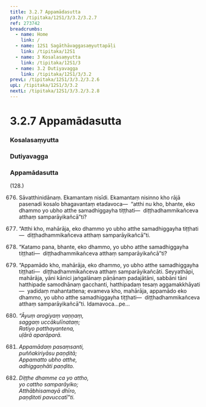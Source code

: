 ```yaml
---
title: 3.2.7 Appamādasutta
path: /tipitaka/12S1/3/3.2/3.2.7
ref: 273742
breadcrumbs:
  - name: Home
    link: /
  - name: 12S1 Sagāthāvaggasaṃyuttapāḷi
    link: /tipitaka/12S1
  - name: 3 Kosalasaṃyutta
    link: /tipitaka/12S1/3
  - name: 3.2 Dutiyavagga
    link: /tipitaka/12S1/3/3.2
prevL: /tipitaka/12S1/3/3.2/3.2.6
upL: /tipitaka/12S1/3/3.2
nextL: /tipitaka/12S1/3/3.2/3.2.8
---
```


# 3.2.7 Appamādasutta

### Kosalasaṃyutta

### Dutiyavagga

### Appamādasutta

(128.)

676. Sāvatthinidānaṃ. Ekamantaṃ nisīdi. Ekamantaṃ nisinno kho rājā pasenadi kosalo bhagavantaṃ etadavoca—  “atthi nu kho, bhante, eko dhammo yo ubho atthe samadhiggayha tiṭṭhati—  diṭṭhadhammikañceva atthaṃ samparāyikañcā”ti?

677. “Atthi kho, mahārāja, eko dhammo yo ubho atthe samadhiggayha tiṭṭhati—  diṭṭhadhammikañceva atthaṃ samparāyikañcā”ti.

678. “Katamo pana, bhante, eko dhammo, yo ubho atthe samadhiggayha tiṭṭhati—  diṭṭhadhammikañceva atthaṃ samparāyikañcā”ti?

679. “Appamādo kho, mahārāja, eko dhammo, yo ubho atthe samadhiggayha tiṭṭhati—  diṭṭhadhammikañceva atthaṃ samparāyikañcāti. Seyyathāpi, mahārāja, yāni kānici jaṅgalānaṃ pāṇānaṃ padajātāni, sabbāni tāni hatthipade samodhānaṃ gacchanti, hatthipadaṃ tesaṃ aggamakkhāyati—  yadidaṃ mahantattena; evameva kho, mahārāja, appamādo eko dhammo, yo ubho atthe samadhiggayha tiṭṭhati—  diṭṭhadhammikañceva atthaṃ samparāyikañcā”ti. Idamavoca…pe…

680. _“Āyuṃ arogiyaṃ vaṇṇaṃ,_  
_saggaṃ uccākulīnataṃ;_  
_Ratiyo patthayantena,_  
_uḷārā aparāparā._  


681. _Appamādaṃ pasaṃsanti,_  
_puññakiriyāsu paṇḍitā;_  
_Appamatto ubho atthe,_  
_adhiggaṇhāti paṇḍito._  


682. _Diṭṭhe dhamme ca yo attho,_  
_yo cattho samparāyiko;_  
_Atthābhisamayā dhīro,_  
_paṇḍitoti pavuccatī”ti._  



